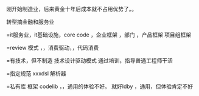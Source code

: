 

刚开始制造业，后来黄金十年后成本就不占用优势了。。

转型搞金融和服务业


=it服务业，it基础设施，core code ，企业框架 ，部门 ，产品框架 项目组框架

=review 模式 ，，消费驱动，，代码消费

=有技术，但不制造   技术设计驱动模式
通过培训，指导普通工程师干活

=指定规范   xxxdsl 解析器  

=私有库  框架 codelib  ，，通用的体验不好。
就好ldby ，通用，但体验肯定不好